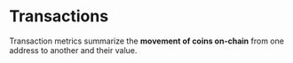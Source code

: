 # Transactions

Transaction metrics summarize the **movement of coins on-chain** from one address to another and their value. &#x20;
